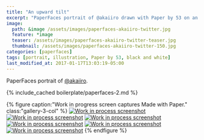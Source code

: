 ```yaml
---
title: "An upward tilt"
excerpt: "PaperFaces portrait of @akaiiro drawn with Paper by 53 on an iPad."
image: 
  path: &image /assets/images/paperfaces-akaiiro-twitter.jpg 
  feature: *image
  teaser: /assets/images/paperfaces-akaiiro-twitter-teaser.jpg
  thumbnail: /assets/images/paperfaces-akaiiro-twitter-150.jpg
categories: [paperfaces]
tags: [portrait, illustration, Paper by 53, black and white]
last_modified_at: 2017-01-17T13:03:19-05:00
---
```


PaperFaces portrait of [@akaiiro](https://twitter.com/akaiiro).

{% include_cached boilerplate/paperfaces-2.md %}

{% figure caption:"Work in progress screen captures Made with Paper." class:"gallery-3-col" %}
[![Work in process screenshot](/assets/images/paperfaces-akaiiro-process-1-600.jpg)](/assets/images/paperfaces-akaiiro-process-1-lg.jpg)
[![Work in process screenshot](/assets/images/paperfaces-akaiiro-process-2-600.jpg)](/assets/images/paperfaces-akaiiro-process-2-lg.jpg)
[![Work in process screenshot](/assets/images/paperfaces-akaiiro-process-3-600.jpg)](/assets/images/paperfaces-akaiiro-process-3-lg.jpg)
[![Work in process screenshot](/assets/images/paperfaces-akaiiro-process-4-600.jpg)](/assets/images/paperfaces-akaiiro-process-4-lg.jpg)
[![Work in process screenshot](/assets/images/paperfaces-akaiiro-process-5-600.jpg)](/assets/images/paperfaces-akaiiro-process-5-lg.jpg)
[![Work in process screenshot](/assets/images/paperfaces-akaiiro-process-6-600.jpg)](/assets/images/paperfaces-akaiiro-process-6-lg.jpg)
{% endfigure %}
